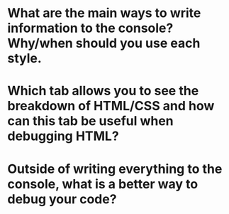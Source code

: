 # What are the main ways to write information to the console? Why/when should you use each style.

# Which tab allows you to see the breakdown of HTML/CSS and how can this tab be useful when debugging HTML?

# Outside of writing everything to the console, what is a better way to debug your code?
